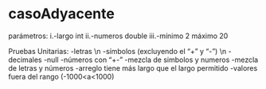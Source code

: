 # casoAdyacente

parámetros:
i.-largo int
ii.-numeros double
iii.-mínimo 2 máximo 20



Pruebas Unitarias:
-letras \n
-símbolos (excluyendo el “+” y “-”) \n
-decimales
-null 
-números con “+-”
-mezcla de simbolos y numeros 
-mezcla de letras y números 
-arreglo tiene más largo que el largo permitido 
-valores fuera del rango (-1000<a<1000)
